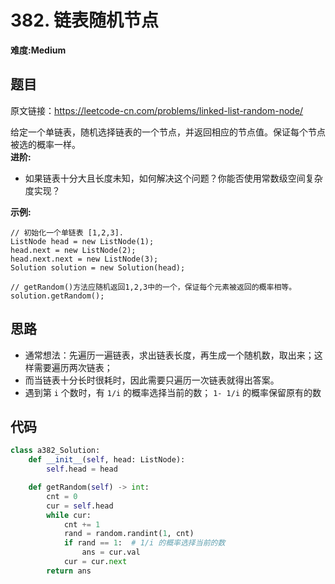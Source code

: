 # 382. 链表随机节点
**难度:Medium**
## 题目
原文链接：https://leetcode-cn.com/problems/linked-list-random-node/

给定一个单链表，随机选择链表的一个节点，并返回相应的节点值。保证每个节点被选的概率一样。  
**进阶:**
* 如果链表十分大且长度未知，如何解决这个问题？你能否使用常数级空间复杂度实现？

**示例:**
```
// 初始化一个单链表 [1,2,3].
ListNode head = new ListNode(1);
head.next = new ListNode(2);
head.next.next = new ListNode(3);
Solution solution = new Solution(head);

// getRandom()方法应随机返回1,2,3中的一个，保证每个元素被返回的概率相等。
solution.getRandom();
```

## 思路
* 通常想法：先遍历一遍链表，求出链表长度，再生成一个随机数，取出来；这样需要遍历两次链表；
* 而当链表十分长时很耗时，因此需要只遍历一次链表就得出答案。
* 遇到第 `i` 个数时，有 `1/i` 的概率选择当前的数； `1- 1/i` 的概率保留原有的数

## 代码
```python
class a382_Solution:
    def __init__(self, head: ListNode):
        self.head = head

    def getRandom(self) -> int:
        cnt = 0
        cur = self.head
        while cur:
            cnt += 1
            rand = random.randint(1, cnt)
            if rand == 1:  # 1/i 的概率选择当前的数
                ans = cur.val
            cur = cur.next
        return ans
```
